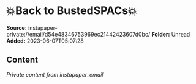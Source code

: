 # 💥Back to BustedSPACs💥

**Source:** instapaper-private://email/d54e48346753969ec21442423607d0bc/
**Folder:** Unread
**Added:** 2023-06-07T05:07:28




## Content
*Private content from instapaper_email*
